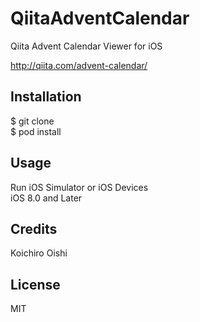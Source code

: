 # QiitaAdventCalendar

Qiita Advent Calendar Viewer for iOS

http://qiita.com/advent-calendar/

## Installation

$ git clone<BR>
$ pod install

## Usage

Run iOS Simulator or iOS Devices<BR>iOS 8.0 and Later


## Credits

Koichiro Oishi

## License

MIT

